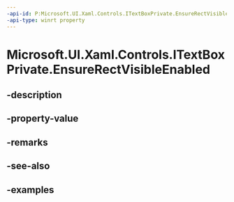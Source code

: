 ```yaml
---
-api-id: P:Microsoft.UI.Xaml.Controls.ITextBoxPrivate.EnsureRectVisibleEnabled
-api-type: winrt property
---
```


# Microsoft.UI.Xaml.Controls.ITextBoxPrivate.EnsureRectVisibleEnabled

<!--
public bool EnsureRectVisibleEnabled { get; set; }
-->


## -description

## -property-value

## -remarks

## -see-also

## -examples


